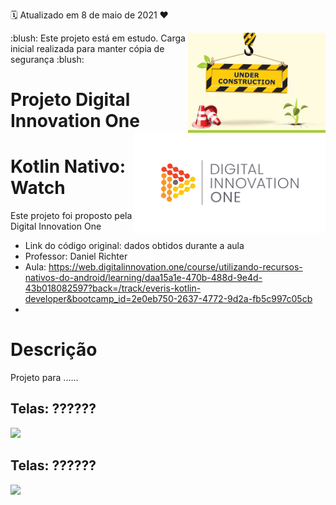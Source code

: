 :spiral_calendar: Atualizado em 8 de maio de 2021 :heart:

<img align="right" alt="GIF" height="160px" src="https://github.com/rdeconti/rdeconti-resources/blob/main/under_construction.gif" />
:blush: Este projeto está em estudo. Carga inicial realizada para manter cópia de segurança :blush:

<img align="right" alt="GIF" height="160px" src="https://github.com/rdeconti/rdeconti-resources/blob/main/Digital%20Innovation%20One%20-%20Logotipo.png" />

# Projeto Digital Innovation One
# Kotlin Nativo: Watch
Este projeto foi proposto pela Digital Innovation One 
- Link do código original: dados obtidos durante a aula
- Professor: Daniel Richter
- Aula: https://web.digitalinnovation.one/course/utilizando-recursos-nativos-do-android/learning/daa15a1e-470b-488d-9e4d-43b018082597?back=/track/everis-kotlin-developer&bootcamp_id=2e0eb750-2637-4772-9d2a-fb5c997c05cb
- 
# Descrição
Projeto para ......

## Telas: ??????
<img src="https://github.com/rdeconti/?????.jpg" />

## Telas: ??????
<img src="https://github.com/rdeconti/?????.jpg" />
